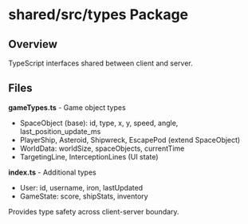 # shared/src/types Package

## Overview
TypeScript interfaces shared between client and server.

## Files

**gameTypes.ts** - Game object types
- SpaceObject (base): id, type, x, y, speed, angle, last_position_update_ms
- PlayerShip, Asteroid, Shipwreck, EscapePod (extend SpaceObject)
- WorldData: worldSize, spaceObjects, currentTime
- TargetingLine, InterceptionLines (UI state)

**index.ts** - Additional types
- User: id, username, iron, lastUpdated
- GameState: score, shipStats, inventory

Provides type safety across client-server boundary.
